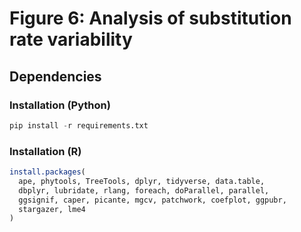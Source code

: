# Figure 6: Analysis of substitution rate variability

## Dependencies

### Installation (Python)

```python
pip install -r requirements.txt
```

### Installation (R)

```r
install.packages(
  ape, phytools, TreeTools, dplyr, tidyverse, data.table,
  dbplyr, lubridate, rlang, foreach, doParallel, parallel,
  ggsignif, caper, picante, mgcv, patchwork, coefplot, ggpubr,
  stargazer, lme4
)
```
